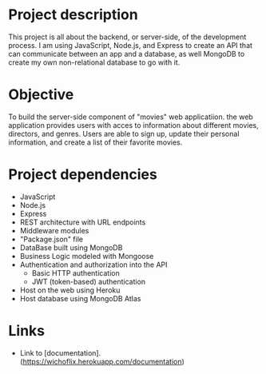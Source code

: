 # Project description 
This project is all about the backend, or server-side, of the development process. I am using JavaScript, Node.js, and Express to create an API that can communicate between an app and a database, as well MongoDB to create my own non-relational database to go with it.

# Objective
To build the server-side component of "movies" web applicatiion. the web application  provides users with acces to information about different movies, directors, and genres. Users are able to sign up, update their personal information, and create a list of their favorite movies. 

# Project dependencies 
- JavaScript
- Node.js
- Express
- REST architecture with URL endpoints 
- Middleware modules
- "Package.json" file
- DataBase built using MongoDB
- Business Logic modeled with Mongoose
- Authentication and authorization into the API
    - Basic HTTP authentication
    - JWT (token-based) authentication
- Host on the web using Heroku
- Host database using MongoDB Atlas

# Links 
- Link to [documentation]. (https://wichoflix.herokuapp.com/documentation)
